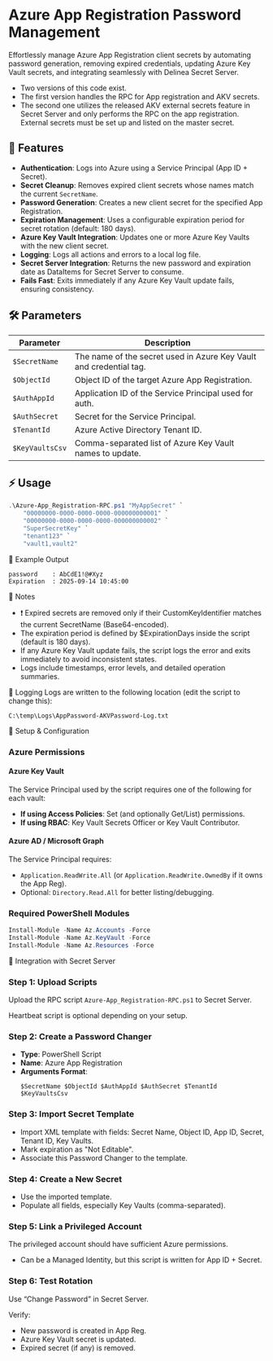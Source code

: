 # Azure App Registration Password Management

Effortlessly manage Azure App Registration client secrets by automating password generation, removing expired credentials, updating Azure Key Vault secrets, and integrating seamlessly with Delinea Secret Server. 

- Two versions of this code exist.
- The first version handles the RPC for App registration and AKV secrets.
- The second one utilizes the released AKV external secrets feature in Secret Server and only performs the RPC on the app registration. External secrets must be set up and listed on the master secret.

## 🚀 Features
- **Authentication**: Logs into Azure using a Service Principal (App ID + Secret).
- **Secret Cleanup**: Removes expired client secrets whose names match the current `SecretName`.
- **Password Generation**: Creates a new client secret for the specified App Registration.
- **Expiration Management**: Uses a configurable expiration period for secret rotation (default: 180 days).
- **Azure Key Vault Integration**: Updates one or more Azure Key Vaults with the new client secret.
- **Logging**: Logs all actions and errors to a local log file.
- **Secret Server Integration**: Returns the new password and expiration date as DataItems for Secret Server to consume.
- **Fails Fast**: Exits immediately if any Azure Key Vault update fails, ensuring consistency.

## 🛠️ Parameters
| Parameter        | Description                                                        |
|------------------|--------------------------------------------------------------------|
| `$SecretName`    | The name of the secret used in Azure Key Vault and credential tag. |
| `$ObjectId`      | Object ID of the target Azure App Registration.                    |
| `$AuthAppId`     | Application ID of the Service Principal used for auth.             |
| `$AuthSecret`    | Secret for the Service Principal.                                  |
| `$TenantId`      | Azure Active Directory Tenant ID.                                  |
| `$KeyVaultsCsv`  | Comma-separated list of Azure Key Vault names to update.           |

## ⚡ Usage
```powershell
.\Azure-App_Registration-RPC.ps1 "MyAppSecret" `
    "00000000-0000-0000-0000-000000000001" `
    "00000000-0000-0000-0000-000000000002" `
    "SuperSecretKey" `
    "tenant123" `
    "vault1,vault2"
```

📌 Example Output
```plaintext
password    : AbCdE1!@#Xyz
Expiration  : 2025-09-14 10:45:00
```

📒 Notes
-    ❗ Expired secrets are removed only if their CustomKeyIdentifier matches the current SecretName (Base64-encoded).
-    The expiration period is defined by $ExpirationDays inside the script (default is 180 days).
-    If any Azure Key Vault update fails, the script logs the error and exits immediately to avoid inconsistent states.
-    Logs include timestamps, error levels, and detailed operation summaries.

📂 Logging
Logs are written to the following location (edit the script to change this):

```
C:\temp\Logs\AppPassword-AKVPassword-Log.txt
```

🔧 Setup & Configuration

### Azure Permissions

#### Azure Key Vault
The Service Principal used by the script requires one of the following for each vault:

- **If using Access Policies**: Set (and optionally Get/List) permissions.
- **If using RBAC**: Key Vault Secrets Officer or Key Vault Contributor.

#### Azure AD / Microsoft Graph
The Service Principal requires:

- `Application.ReadWrite.All` (or `Application.ReadWrite.OwnedBy` if it owns the App Reg).
- Optional: `Directory.Read.All` for better listing/debugging.

### Required PowerShell Modules
```powershell
Install-Module -Name Az.Accounts -Force
Install-Module -Name Az.KeyVault -Force
Install-Module -Name Az.Resources -Force
```

🔁 Integration with Secret Server

### Step 1: Upload Scripts
Upload the RPC script `Azure-App_Registration-RPC.ps1` to Secret Server.

Heartbeat script is optional depending on your setup.

### Step 2: Create a Password Changer
- **Type**: PowerShell Script
- **Name**: Azure App Registration
- **Arguments Format**:
  ```plaintext
  $SecretName $ObjectId $AuthAppId $AuthSecret $TenantId $KeyVaultsCsv
  ```

### Step 3: Import Secret Template
- Import XML template with fields: Secret Name, Object ID, App ID, Secret, Tenant ID, Key Vaults.
- Mark expiration as "Not Editable".
- Associate this Password Changer to the template.

### Step 4: Create a New Secret
- Use the imported template.
- Populate all fields, especially Key Vaults (comma-separated).

### Step 5: Link a Privileged Account
The privileged account should have sufficient Azure permissions.

- Can be a Managed Identity, but this script is written for App ID + Secret.

### Step 6: Test Rotation
Use “Change Password” in Secret Server.

Verify:
- New password is created in App Reg.
- Azure Key Vault secret is updated.
- Expired secret (if any) is removed.

